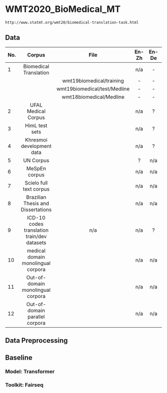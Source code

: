 # WMT2020_BioMedical_MT 
	http://www.statmt.org/wmt20/biomedical-translation-task.html

## Data

| No. | Corpus                             | File                          | En-Zh  | En-De | En |
| --- | :---:                              | :---:                         | :---: | :---: | :---:  |
| 1   | Biomedical Translation             |                               |  n/a  | -   | - |
|     |                                    | wmt19biomedical/training      | -   | -   | - |
|     |                                    | wmt19biomedical/test/Medline  | -   | -   | - |
|     |                                    | wmt18biomedical/Medline       | -   | -   | - |
| 2   | UFAL Medical Corpus                |                 | n/a | ?   | ? |
| 3   | HimL test sets                     |                 | n/a | ?   | ? |
| 4   | Khresmoi development data          |                 | n/a | ?   | ? |
| 5   | UN Corpus                          |                 | ?   | n/a | ? |
| 6   | MeSpEn corpus                      |                 | n/a | n/a | ? |
| 7   | Scielo full text corpus            |                 | n/a | n/a | ? |
| 8   | Brazilian Thesis and Dissertations |                 | n/a | n/a | ? |
| 9   | ICD-10 codes translation train/dev datasets | n/a | n/a | ? |
| 10  | medical domain monolingual corpora |                 | n/a | n/a | n/a |
| 11  | Out-of-domain monolingual corpora  |                 | n/a | n/a | n/a |
| 12  | Out-of-domain parallel corpora     |                 | n/a | n/a | ? |

## Data Preprocessing
 

## Baseline
### Model:    Transformer
### Toolkit:  Fairseq




